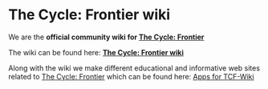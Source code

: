 # The Cycle: Frontier wiki
We are the **official community wiki for [The Cycle: Frontier](https://thecycle.game)**

The wiki can be found here: **[The Cycle: Frontier wiki](https://thecyclefrontier.wiki)**

Along with the wiki we make different educational and informative web sites related to [The Cycle: Frontier](https://thecycle.game) which can be found here: [Apps for TCF-Wiki](https://apps.thecyclefrontier.wiki)
